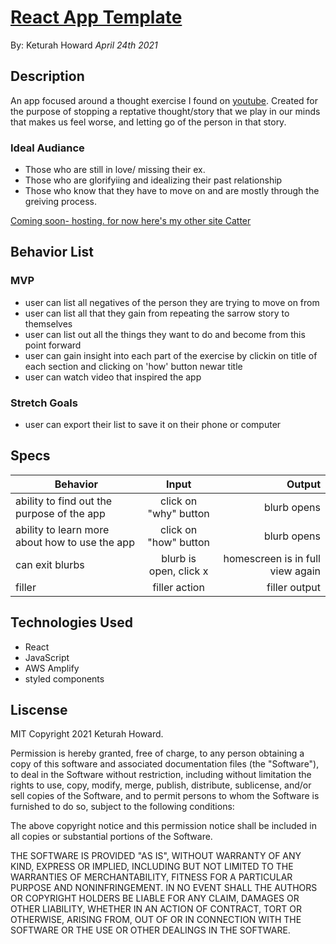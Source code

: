 # [React App Template](https://www.linkedin.com/in/keturah-howard-dev/)

By: Keturah Howard _April 24th 2021_

## Description

An app focused around a thought exercise I found on [youtube](https://www.youtube.com/watch?v=Uxn3PtjWY_U). Created for the purpose of stopping a reptative thought/story that we play in our minds that makes us feel worse, and letting go of the person in that story.

### Ideal Audiance

- Those who are still in love/ missing their ex.
- Those who are glorifyiing and idealizing their past relationship
- Those who know that they have to move on and are mostly through the greiving process.

[Coming soon- hosting. for now here's my other site Catter
](https://master.d2rd0wm9h254t.amplifyapp.com/)

## Behavior List

### MVP

- user can list all negatives of the person they are trying to move on from
- user can list all that they gain from repeating the sarrow story to themselves
- user can list out all the things they want to do and become from this point forward
- user can gain insight into each part of the exercise by clickin on title of each section and clicking on 'how' button newar title
- user can watch video that inspired the app

### Stretch Goals

- user can export their list to save it on their phone or computer

## Specs

| Behavior                                       |         Input          |                           Output |
| ---------------------------------------------- | :--------------------: | -------------------------------: |
| ability to find out the purpose of the app     | click on "why" button  |                      blurb opens |
| ability to learn more about how to use the app | click on "how" button  |                      blurb opens |
| can exit blurbs                                | blurb is open, click x | homescreen is in full view again |
| filler                                         |     filler action      |                    filler output |

## Technologies Used

- React
- JavaScript
- AWS Amplify
- styled components

## Liscense

MIT Copyright 2021 Keturah Howard.

Permission is hereby granted, free of charge, to any person obtaining a copy of this software and associated documentation files (the "Software"), to deal in the Software without restriction, including without limitation the rights to use, copy, modify, merge, publish, distribute, sublicense, and/or sell copies of the Software, and to permit persons to whom the Software is furnished to do so, subject to the following conditions:

The above copyright notice and this permission notice shall be included in all copies or substantial portions of the Software.

THE SOFTWARE IS PROVIDED "AS IS", WITHOUT WARRANTY OF ANY KIND, EXPRESS OR IMPLIED, INCLUDING BUT NOT LIMITED TO THE WARRANTIES OF MERCHANTABILITY, FITNESS FOR A PARTICULAR PURPOSE AND NONINFRINGEMENT. IN NO EVENT SHALL THE AUTHORS OR COPYRIGHT HOLDERS BE LIABLE FOR ANY CLAIM, DAMAGES OR OTHER LIABILITY, WHETHER IN AN ACTION OF CONTRACT, TORT OR OTHERWISE, ARISING FROM, OUT OF OR IN CONNECTION WITH THE SOFTWARE OR THE USE OR OTHER DEALINGS IN THE SOFTWARE.
